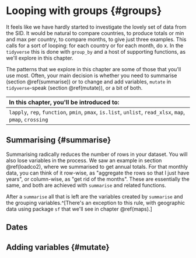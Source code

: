 # Looping with groups {#groups}

It feels like we have hardly started to investigate the lovely set of data from the SID. It would be natural to compare countries, to produce totals or min and max per country, to compare months, to give just three examples. This calls for a sort of looping: for each country or for each month, do x. In the `tidyverse` this is done with `group_by` and a host of supporting functions, as we'll explore in this chapter.

The patterns that we explore in this chapter are some of those that you'll use most. Often, your main decision is whether you need to summarise (section \@ref(summarise)) or to change and add variables, `mutate` in `tidyverse`-speak (section \@ref(mutate)), or a bit of both.


|In this chapter, you'll be introduced to:                                                                |
|:--------------------------------------------------------------------------------------------------------|
|`lapply`, `rep`, `function`, `pmin`, `pmax`, `is.list`, `unlist`, `read_xlsx`, `map`, `pmap`, `crossing` |



## Summarising {#summarise}

Summarising radically reduces the number of rows in your dataset. You will also lose variables in the process. We saw an example in section \@ref(loadco2), where we summarised to get annual totals. For that monthly data, you can think of it row-wise, as "aggregate the rows so that I just have years", or column-wise, as "get rid of the months". These are essentially the same, and both are achieved with `summarise` and related functions.

After a `summarise` all that is left are the variables created by `summarise` and the grouping variables.^[There's an exception to this rule, with geographic data using package `sf` that we'll see in chapter \@ref(maps).] 



## Dates


## Adding variables {#mutate}
